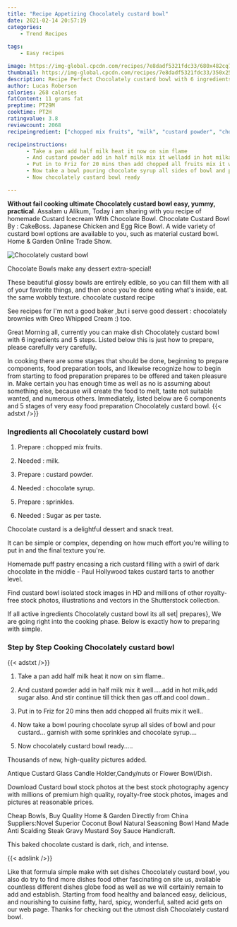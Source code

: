 ```yaml
---
title: "Recipe Appetizing Chocolately custard bowl"
date: 2021-02-14 20:57:19
categories:
    - Trend Recipes
    
tags:
    - Easy recipes

image: https://img-global.cpcdn.com/recipes/7e8dadf5321fdc33/680x482cq70/chocolately-custard-bowl-recipe-main-photo.jpg
thumbnail: https://img-global.cpcdn.com/recipes/7e8dadf5321fdc33/350x250cq70/chocolately-custard-bowl-recipe-main-photo.jpg
description: Recipe Perfect Chocolately custard bowl with 6 ingredients and 5 stages of easy cooking.
author: Lucas Roberson
calories: 268 calories
fatContent: 11 grams fat
preptime: PT29M
cooktime: PT2H
ratingvalue: 3.8
reviewcount: 2068
recipeingredient: ["chopped mix fruits", "milk", "custard powder", "chocolate syrup", "sprinkles", "Sugar as per taste"]

recipeinstructions: 
      - Take a pan add half milk heat it now on sim flame 
      - And custard powder add in half milk mix it welladd in hot milkadd sugar also And stir continue till thick then gas offand cool down 
      - Put in to Friz for 20 mins then add chopped all fruits mix it well 
      - Now take a bowl pouring chocolate syrup all sides of bowl and pour custard garnish with some sprinkles and chocolate syrup 
      - Now chocolately custard bowl ready

---
```




**Without fail cooking ultimate Chocolately custard bowl easy, yummy, practical**. Assalam u Alikum, Today i am sharing with you recipe of homemade Custard Icecream With Chocolate Bowl. Chocolate Custard Bowl By : CakeBoss. Japanese Chicken and Egg Rice Bowl. A wide variety of custard bowl options are available to you, such as material custard bowl. Home &amp; Garden Online Trade Show.


![Chocolately custard bowl](https://img-global.cpcdn.com/recipes/7e8dadf5321fdc33/680x482cq70/chocolately-custard-bowl-recipe-main-photo.jpg "Chocolately custard bowl")



Chocolate Bowls make any dessert extra-special!

These beautiful glossy bowls are entirely edible, so you can fill them with all of your favorite things, and then once you&#39;re done eating what&#39;s inside, eat. the same wobbly texture. chocolate custard recipe

See recipes for I&#39;m not a good baker ,but i serve good dessert : chocolately brownies with Oreo Whipped Cream :) too.


Great Morning all, currently you can make dish Chocolately custard bowl with 6 ingredients and 5 steps. Listed below this is just how to prepare, please carefully very carefully.

In cooking there are some stages that should be done, beginning to prepare components, food preparation tools, and likewise recognize how to begin from starting to food preparation prepares to be offered and taken pleasure in. Make certain you has enough time as well as no is assuming about something else, because will create the food to melt, taste not suitable wanted, and numerous others. Immediately, listed below are 6 components and 5 stages of very easy food preparation Chocolately custard bowl.
{{< adstxt />}}

### Ingredients all Chocolately custard bowl


1. Prepare  : chopped mix fruits.

1. Needed  : milk.

1. Prepare  : custard powder.

1. Needed  : chocolate syrup.

1. Prepare  : sprinkles.

1. Needed  : Sugar as per taste.


Chocolate custard is a delightful dessert and snack treat.

It can be simple or complex, depending on how much effort you&#39;re willing to put in and the final texture you&#39;re.

Homemade puff pastry encasing a rich custard filling with a swirl of dark chocolate in the middle - Paul Hollywood takes custard tarts to another level.

Find custard bowl isolated stock images in HD and millions of other royalty-free stock photos, illustrations and vectors in the Shutterstock collection.


If all active ingredients Chocolately custard bowl its all set| prepares}, We are going right into the cooking phase. Below is exactly how to preparing with simple.

### Step by Step Cooking Chocolately custard bowl

{{< adstxt />}}


1. Take a pan add half milk heat it now on sim flame..



1. And custard powder add in half milk mix it well.....add in hot milk,add sugar also. And stir continue till thick then gas off.and cool down..



1. Put in to Friz for 20 mins then add chopped all fruits mix it well..



1. Now take a bowl pouring chocolate syrup all sides of bowl and pour custard... garnish with some sprinkles and chocolate syrup....



1. Now chocolately custard bowl ready.....




Thousands of new, high-quality pictures added.

Antique Custard Glass Candle Holder,Candy/nuts or Flower Bowl/Dish.

Download Custard bowl stock photos at the best stock photography agency with millions of premium high quality, royalty-free stock photos, images and pictures at reasonable prices.

Cheap Bowls, Buy Quality Home &amp; Garden Directly from China Suppliers:Novel Superior Coconut Bowl Natural Seasoning Bowl Hand Made Anti Scalding Steak Gravy Mustard Soy Sauce Handicraft.

This baked chocolate custard is dark, rich, and intense.


{{< adslink />}}

Like that formula simple make with set dishes Chocolately custard bowl, you also do try to find more dishes food other fascinating on site us, available countless different dishes globe food as well as we will certainly remain to add and establish. Starting from food healthy and balanced easy, delicious, and nourishing to cuisine fatty, hard, spicy, wonderful, salted acid gets on our web page. Thanks for checking out the utmost dish Chocolately custard bowl.
